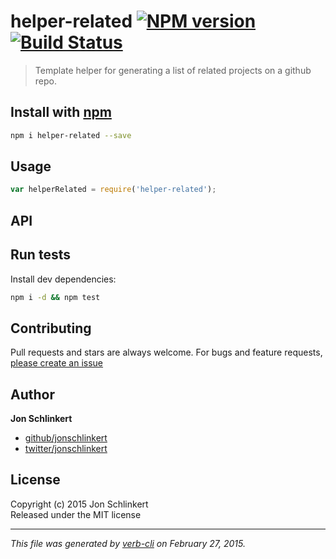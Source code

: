 # helper-related [![NPM version](https://badge.fury.io/js/helper-related.svg)](http://badge.fury.io/js/helper-related)  [![Build Status](https://travis-ci.org/jonschlinkert/helper-related.svg)](https://travis-ci.org/jonschlinkert/helper-related) 

> Template helper for generating a list of related projects on a github repo.

## Install with [npm](npmjs.org)

```bash
npm i helper-related --save
```

## Usage

```js
var helperRelated = require('helper-related');
```

## API



## Run tests

Install dev dependencies:

```bash
npm i -d && npm test
```

## Contributing
Pull requests and stars are always welcome. For bugs and feature requests, [please create an issue](https://github.com/jonschlinkert/helper-related/issues)

## Author

**Jon Schlinkert**
 
+ [github/jonschlinkert](https://github.com/jonschlinkert)
+ [twitter/jonschlinkert](http://twitter.com/jonschlinkert) 

## License
Copyright (c) 2015 Jon Schlinkert  
Released under the MIT license

***

_This file was generated by [verb-cli](https://github.com/assemble/verb-cli) on February 27, 2015._